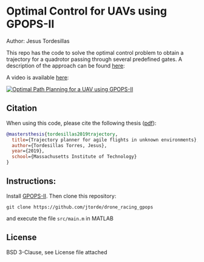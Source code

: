 

# Optimal Control for UAVs using GPOPS-II  #

Author: Jesus Tordesillas

This repo has the code to solve the optimal control problem to obtain a trajectory for a quadrotor passing through several predefined gates. A description of the approach can be found [here](https://dspace.mit.edu/handle/1721.1/122420):

A video is available [here](https://www.youtube.com/watch?v=-YY_0Ib-o_4):

[![Optimal Path Planning for a UAV using GPOPS-II](./imgs/racing.gif)](https://www.youtube.com/watch?v=-YY_0Ib-o_4 "Optimal Path Planning for a UAV using GPOPS-II") 

## Citation
When using this code, please cite the following thesis ([pdf](https://dspace.mit.edu/handle/1721.1/122420)):

```bibtex
@mastersthesis{tordesillas2019trajectory,
  title={Trajectory planner for agile flights in unknown environments},
  author={Tordesillas Torres, Jesus},
  year={2019},
  school={Massachusetts Institute of Technology}
}
```




## Instructions:
Install [GPOPS-II](http://www.gpops2.com/). Then clone this repository:
```
git clone https://github.com/jtorde/drone_racing_gpops
```
and execute the file `src/main.m` in MATLAB


## License
BSD 3-Clause, see License file attached
